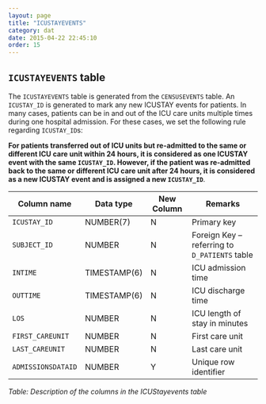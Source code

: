 ```yaml
---
layout: page
title: "ICUSTAYEVENTS"
category: dat
date: 2015-04-22 22:45:10
order: 15
---
```


## ```ICUSTAYEVENTS``` table

The ```ICUSTAYEVENTS``` table is generated from the ```CENSUSEVENTS``` table. An ```ICUSTAY_ID``` is generated to mark any new ICUSTAY events for patients. In many cases, patients can be in and out of the ICU care units multiple
times during one hospital admission. For these cases, we set the
following rule regarding ```ICUSTAY_ID```s:

**For patients transferred out of ICU units but re-admitted to the same or different ICU care unit within 24 hours, it is considered as one ICUSTAY event with the same ```ICUSTAY_ID```. However, if the patient was re-admitted back to the same or different ICU care unit after 24 hours, it is considered as a new ICUSTAY event and is assigned a new ```ICUSTAY_ID```**.

Column name | Data type | New Column | Remarks
--- | --- | --- | ---
```ICUSTAY_ID``` | NUMBER(7) | N | Primary key
```SUBJECT_ID``` | NUMBER | N | Foreign Key – referring to ```D_PATIENTS``` table
```INTIME``` | TIMESTAMP(6) | N | ICU admission time
```OUTTIME``` | TIMESTAMP(6) | N | ICU discharge time
```LOS``` | NUMBER | N | ICU length of stay in minutes
```FIRST_CAREUNIT``` | NUMBER | N | First care unit
```LAST_CAREUNIT``` | NUMBER | N | Last care unit
```ADMISSIONSDATAID``` | NUMBER | Y | Unique row identifier

*Table: Description of the columns in the ICUStayevents table*
